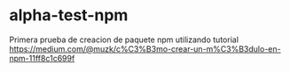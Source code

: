 # alpha-test-npm
Primera prueba de creacion de paquete npm utilizando tutorial https://medium.com/@muzk/c%C3%B3mo-crear-un-m%C3%B3dulo-en-npm-11ff8c1c699f
